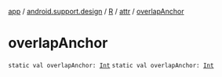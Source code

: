 [app](../../../index.md) / [android.support.design](../../index.md) / [R](../index.md) / [attr](index.md) / [overlapAnchor](.)

# overlapAnchor

`static val overlapAnchor: `[`Int`](https://kotlinlang.org/api/latest/jvm/stdlib/kotlin/-int/index.html)
`static val overlapAnchor: `[`Int`](https://kotlinlang.org/api/latest/jvm/stdlib/kotlin/-int/index.html)